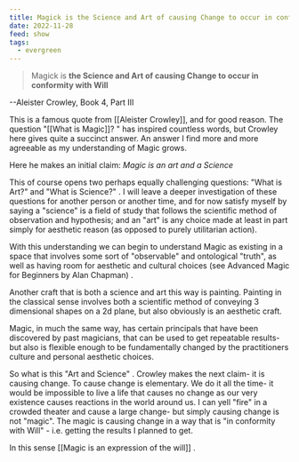 ```yaml
---
title: Magick is the Science and Art of causing Change to occur in conformity with Will
date: 2022-11-28
feed: show
tags:
  - evergreen
---
```



>Magick is **the Science and Art of causing Change to occur in conformity with Will**

--Aleister Crowley, Book 4, Part III

This is a famous quote from [[Aleister Crowley]], and for good reason. The question "[[What is Magic]]? " has inspired countless words, but Crowley here gives quite a succinct answer. An answer I find more and more agreeable as my understanding of Magic grows.

Here he makes an initial claim:
*Magic is an art and a Science*

This of course opens two perhaps equally challenging questions: "What is Art?" and "What is Science?" . I will leave a deeper investigation of these questions for another person or another time, and for now satisfy myself by saying a "science" is a field of study that follows the scientific method of observation and hypothesis; and an "art" is any choice made at least in part simply for aesthetic reason (as opposed to purely utilitarian action).

With this understanding we can begin to understand Magic as existing in a space that involves some sort of "observable" and ontological "truth", as well as having room for aesthetic and cultural choices (see Advanced Magic for Beginners by Alan Chapman) . 

Another craft that is both a science and art this way is painting. Painting in the classical sense involves both a scientific method of conveying 3 dimensional shapes on a 2d plane, but also obviously is an aesthetic craft.

Magic, in much the same way, has certain principals that have been discovered by past magicians, that can be used to get repeatable results- but also is flexible enough to be fundamentally changed by the practitioners culture and personal aesthetic choices. 

So what is this "Art and Science" . Crowley makes the next claim- it is causing change.
To cause change is elementary. We do it all the time- it would be impossible to live a life that causes no change as our very existence causes reactions in the world around us. I can yell "fire" in a crowded theater and cause a large change- but simply causing change is not "magic". The magic is causing change in a way that is "in conformity with Will" - i.e. getting the results I planned to get. 

In this sense [[Magic is an expression of the will]] .